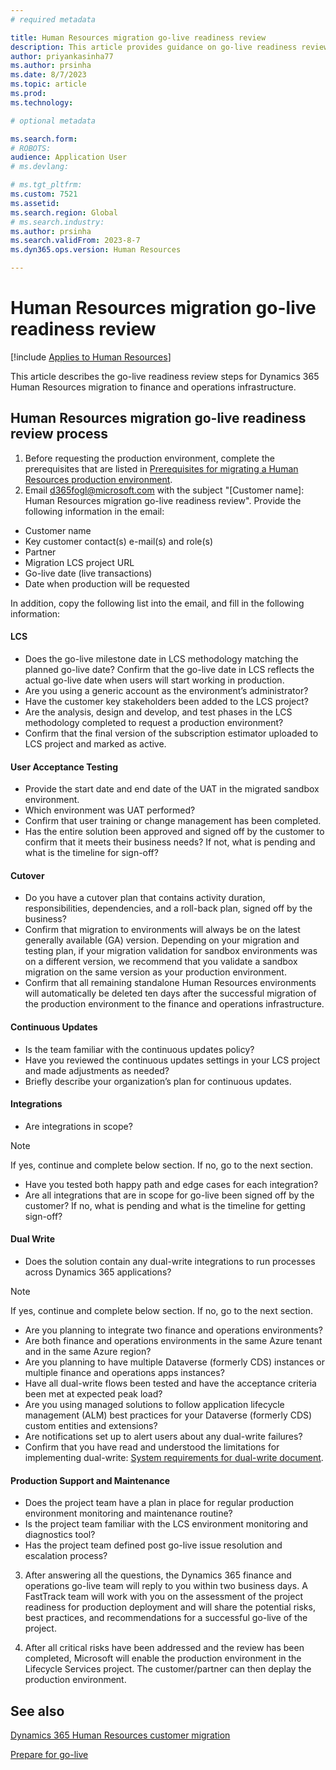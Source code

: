 ```yaml
---
# required metadata

title: Human Resources migration go-live readiness review
description: This article provides guidance on go-live readiness review for Dynamics 365 Human Resources migration to finance and operations infrastructure.
author: priyankasinha77
ms.author: prsinha
ms.date: 8/7/2023
ms.topic: article
ms.prod: 
ms.technology: 

# optional metadata

ms.search.form: 
# ROBOTS: 
audience: Application User
# ms.devlang: 

# ms.tgt_pltfrm: 
ms.custom: 7521
ms.assetid: 
ms.search.region: Global
# ms.search.industry: 
ms.author: prsinha
ms.search.validFrom: 2023-8-7
ms.dyn365.ops.version: Human Resources

---
```


# Human Resources migration go-live readiness review

[!include [Applies to Human Resources](../includes/applies-to-hr.md)]

This article describes the go-live readiness review steps for Dynamics 365 Human Resources migration to finance and operations infrastructure.

## Human Resources migration go-live readiness review process

1. Before requesting the production environment, complete the prerequisites that are listed in [Prerequisites for migrating a Human Resources production environment](hr-cust-migration.md#prerequisites-1).
2. Email d365fogl@microsoft.com with the subject "[Customer name]: Human Resources migration go-live readiness review".
Provide the following information in the email:
 - Customer name
 - Key customer contact(s) e-mail(s) and role(s)
 - Partner
 - Migration LCS project URL
 - Go-live date (live transactions)
 - Date when production will be requested 

In addition, copy the following list into the email, and fill in the following information:

#### LCS
- Does the go-live milestone date in LCS methodology matching the planned go-live date? Confirm that the go-live date in LCS reflects the actual go-live date when users will start working in production.
- Are you using a generic account as the environment’s administrator?
- Have the customer key stakeholders been added to the LCS project?
- Are the analysis, design and develop, and test phases in the LCS methodology completed to request a production environment?
- Confirm that the final version of the subscription estimator uploaded to LCS project and marked as active.

#### User Acceptance Testing
- Provide the start date and end date of the UAT in the migrated sandbox environment.
- Which environment was UAT performed? 
- Confirm that user training or change management has been completed.
- Has the entire solution been approved and signed off by the customer to confirm that it meets their business needs? If not, what is pending and what is the timeline for sign-off?

#### Cutover
- Do you have a cutover plan that contains activity duration, responsibilities, dependencies, and a roll-back plan, signed off by the business?
- Confirm that migration to environments will always be on the latest generally available (GA) version. Depending on your migration and testing plan, if your migration validation for sandbox environments was on a different version, we recommend that you validate a sandbox migration on the same version as your production environment.
- Confirm that all remaining standalone Human Resources environments will automatically be deleted ten days after the successful migration of the production environment to the finance and operations infrastructure. 

#### Continuous Updates
- Is the team familiar with the continuous updates policy?
- Have you reviewed the continuous updates settings in your LCS project and made adjustments as needed?
- Briefly describe your organization’s plan for continuous updates.

#### Integrations
- Are integrations in scope?

> [!NOTE]
> If yes, continue and complete below section. If no, go to the next section.

- Have you tested both happy path and edge cases for each integration?
- Are all integrations that are in scope for go-live been signed off by the customer? If no, what is pending and what is the timeline for getting sign-off?

#### Dual Write
- Does the solution contain any dual-write integrations to run processes across Dynamics 365 applications?

> [!NOTE]
> If yes, continue and complete below section. If no, go to the next section.

- Are you planning to integrate two finance and operations environments?
- Are both finance and operations environments in the same Azure tenant and in the same Azure region?
- Are you planning to have multiple Dataverse (formerly CDS) instances or multiple finance and operations apps instances?
- Have all dual-write flows been tested and have the acceptance criteria been met at expected peak load?
- Are you using managed solutions to follow application lifecycle management (ALM) best practices for your Dataverse (formerly CDS) custom entities and extensions?
- Are notifications set up to alert users about any dual-write failures?
- Confirm that you have read and understood the limitations for implementing dual-write: [System requirements for dual-write document](../fin-ops-core/dev-itpro/data-entities/dual-write/dual-write-system-req.md).
  
 #### Production Support and Maintenance 
- Does the project team have a plan in place for regular production environment monitoring and maintenance routine?
- Is the project team familiar with the LCS environment monitoring and diagnostics tool?
- Has the project team defined post go-live issue resolution and escalation process?

3. After answering all the questions, the Dynamics 365 finance and operations go-live team will reply to you within two business days. A FastTrack team will work with you on the assessment of the project readiness for production deployment and will share the potential risks, best practices, and recommendations for a successful go-live of the project.
   
4. After all critical risks have been addressed and the review has been completed, Microsoft will enable the production environment in the Lifecycle Services project. The customer/partner can then deplay the production environment.

## See also

[Dynamics 365 Human Resources customer migration](./hr-cust-migration)

[Prepare for go-live](../fin-ops-core/fin-ops/imp-lifecycle/prepare-go-live.md)
